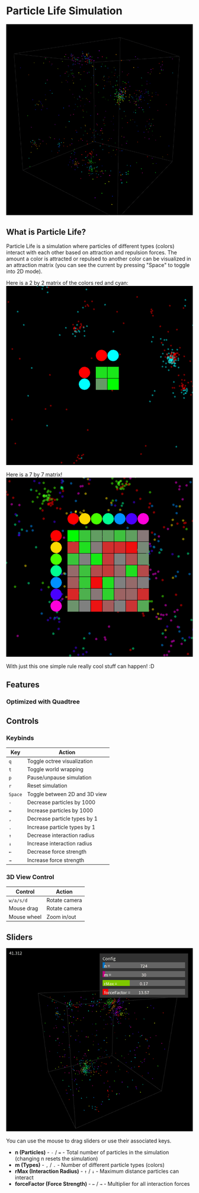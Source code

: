 # Particle Life Simulation

![demo](./demo1.gif)

## What is Particle Life?

Particle Life is a simulation where particles of different types (colors) interact with each other based on attraction and repulsion forces. The amount a color is attracted or repulsed to another color can be visualized in an attraction matrix (you can see the current by pressing "Space" to toggle into 2D mode).

Here is a 2 by 2 matrix of the colors red and cyan:  
![2 by 2 matrix](./matrix2by2.gif)

Here is a 7 by 7 matrix!  
![7 by 7 matrix](./matrix7by7.gif)

With just this one simple rule really cool stuff can happen! :D

## Features

### Optimized with Quadtree

## Controls

### Keybinds

| Key | Action |
|-----|--------|
| `q` | Toggle octree visualization |
| `t` | Toggle world wrapping |
| `p` | Pause/unpause simulation |
| `r` | Reset simulation |
| `Space` | Toggle between 2D and 3D view |
| `-` | Decrease particles by 1000 |
| `=` | Increase particles by 1000 |
| `,` | Decrease particle types by 1 |
| `.` | Increase particle types by 1 |
| `↑` | Decrease interaction radius |
| `↓` | Increase interaction radius |
| `←` | Decrease force strength |
| `→` | Increase force strength |

### 3D View Control
| Control | Action |
|---------|--------|
| `w/a/s/d` | Rotate camera |
| Mouse drag | Rotate camera |
| Mouse wheel | Zoom in/out |

## Sliders

![7 by 7 matrix](./slider.gif)

You can use the mouse to drag sliders or use their associated keys.  

- **n (Particles)** - `-` / `=` - Total number of particles in the simulation (changing n resets the simulation)  
- **m (Types)** - `,` / `.` - Number of different particle types (colors)  
- **rMax (Interaction Radius)** - `↑` / `↓` - Maximum distance particles can interact
- **forceFactor (Force Strength)** - `←` / `→` - Multiplier for all interaction forces



